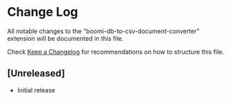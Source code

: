 # Change Log

All notable changes to the "boomi-db-to-csv-document-converter" extension will be documented in this file.

Check [Keep a Changelog](http://keepachangelog.com/) for recommendations on how to structure this file.

## [Unreleased]

- Initial release